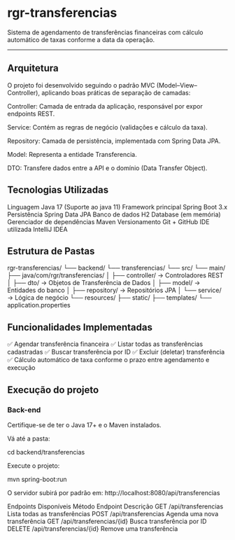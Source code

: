 # rgr-transferencias

Sistema de agendamento de transferências financeiras com cálculo automático de taxas conforme a data da operação.

---

## Arquitetura

O projeto foi desenvolvido seguindo o padrão MVC (Model–View–Controller), aplicando boas práticas de separação de camadas:

Controller: Camada de entrada da aplicação, responsável por expor endpoints REST.

Service: Contém as regras de negócio (validações e cálculo da taxa).

Repository: Camada de persistência, implementada com Spring Data JPA.

Model: Representa a entidade Transferencia.

DTO: Transfere dados entre a API e o domínio (Data Transfer Object).

## Tecnologias Utilizadas

Linguagem	Java 17 (Suporte ao java 11)
Framework principal	Spring Boot 3.x
Persistência	Spring Data JPA
Banco de dados	H2 Database (em memória)
Gerenciador de dependências	Maven
Versionamento	Git + GitHub
IDE utilizada	IntelliJ IDEA

## Estrutura de Pastas

rgr-transferencias/
└── backend/
    └── transferencias/
        └── src/
            └── main/
                ├── java/com/rgr/transferencias/
                │   ├── controller/ → Controladores REST
                │   ├── dto/ → Objetos de Transferência de Dados
                │   ├── model/ → Entidades do banco
                │   ├── repository/ → Repositórios JPA
                │   └── service/ → Lógica de negócio
                └── resources/
                    ├── static/
                    ├── templates/
                    └── application.properties
					
## Funcionalidades Implementadas

✅ Agendar transferência financeira
✅ Listar todas as transferências cadastradas
✅ Buscar transferência por ID
✅ Excluir (deletar) transferência
✅ Cálculo automático de taxa conforme o prazo entre agendamento e execução

## Execução do projeto

### Back-end
Certifique-se de ter o Java 17+ e o Maven instalados.

Vá até a pasta:

cd backend/transferencias

Execute o projeto:

mvn spring-boot:run

O servidor subirá por padrão em:
http://localhost:8080/api/transferencias

Endpoints Disponíveis
Método	Endpoint	Descrição
GET	/api/transferencias	Lista todas as transferências
POST	/api/transferencias	Agenda uma nova transferência
GET	/api/transferencias/{id}	Busca transferência por ID
DELETE	/api/transferencias/{id}	Remove uma transferência
